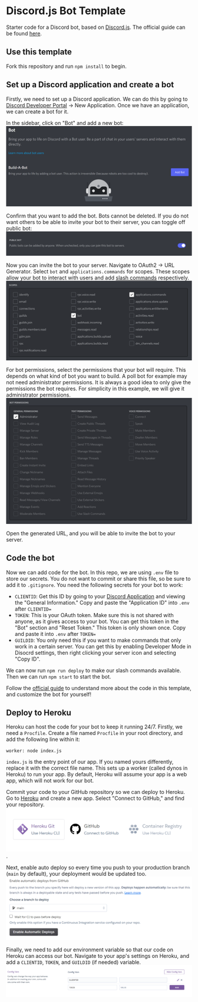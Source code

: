 # Discord.js Bot Template

Starter code for a Discord bot, based on [Discord.js](https://discord.js.org/#/). The official guide can be found [here](https://discordjs.guide/).

## Use this template

Fork this repository and run `npm install` to begin.

## Set up a Discord application and create a bot

Firstly, we need to set up a Discord application. We can do this by going to [Discord Developer Portal](https://discord.com/developers/applications) -> New Application. Once we have an application, we can create a bot for it.

In the sidebar, click on "Bot" and add a new bot:
![Buil-a-bot](img/buildabot.png)

Confirm that you want to add the bot. Bots cannot be deleted. If you do not want others to be able to invite your bot to their server, you can toggle off public bot: ![private-bot](img/privatebot.png)

Now you can invite the bot to your server. Navigate to OAuth2 -> URL Generator. Select `bot` and `applications.commands` for scopes. These scopes allow your bot to interact with users and add [slash commands](https://support.discord.com/hc/en-us/articles/1500000368501-Slash-Commands-FAQ) respectively.
![scopes](img/scopes.png)

For bot permissions, select the permissions that your bot will require. This depends on what kind of bot you want to build. A poll bot for example may not need administrator permissions. It is always a good idea to only give the permissions the bot requires. For simplicity in this example, we will give it administrator permissions.
![permissions](img/permissions.png)

Open the generated URL, and you will be able to invite the bot to your server.

## Code the bot

Now we can add code for the bot. In this repo, we are using `.env` file to store our secrets. You do not want to commit or share this file, so be sure to add it to `.gitignore`. You need the following secrets for your bot to work:

- `CLIENTID`: Get this ID by going to your [Discord Application](https://discord.com/developers/applications/) and viewing the "General Information." Copy and paste the "Application ID" into `.env` after `CLIENTID=`
- `TOKEN`: This is your OAuth token. Make sure this is not shared with anyone, as it gives access to your bot. You can get this token in the "Bot" section and "Reset Token." This token is only shown once. Copy and paste it into `.env` after `TOKEN=`
- `GUILDID`: You only need this if you want to make commands that only work in a certain server. You can get this by enabling Developer Mode in Disocrd settings, then right clicking your server icon and selecting "Copy ID".

We can now run `npm run deploy` to make our slash commands available. Then we can run `npm start` to start the bot.

Follow the [official guide](https://discordjs.guide/creating-your-bot/#resulting-code) to understand more about the code in this template, and customize the bot for yourself!

## Deploy to Heroku

Heroku can host the code for your bot to keep it running 24/7. Firstly, we need a `Procfile`. Create a file named `Procfile` in your root directory, and add the following line within it:

```profile
worker: node index.js
```

`index.js` is the entry point of our app. If you named yours differently, replace it with the correct file name. This sets up a worker (called dynos in Heroku) to run your app. By default, Heroku will assume your app is a web app, which will not work for our bot.

Commit your code to your GitHub repository so we can deploy to Heroku. Go to [Heroku](https://www.heroku.com/) and create a new app. Select "Connect to GitHub," and find your repository.
![Heroku connect to GitHub](img/herokugh.png).

Next, enable auto deploy so every time you push to your production branch (`main` by default), your deployment would be updated too.
![Auto deploy](img/autodeploy.png)

Finally, we need to add our environment variable so that our code on Heroku can access our bot. Navigate to your app's settings on Heroku, and add a `CLIENTID`, `TOKEN`, and `GUILDID` (if needed) variable.
![Config Vars](img/configvars.png)
